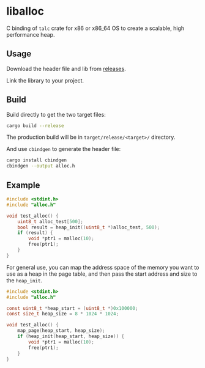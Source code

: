 # liballoc

C binding of `talc` crate for x86 or x86_64 OS to create a scalable, high performance heap.

## Usage

Download the header file and lib from [releases](https://github.com/plos-clan/liballoc/releases/tag/release).

Link the library to your project.

## Build

Build directly to get the two target files:

```bash
cargo build --release
```

The production build will be in `target/release/<target>/` directory.

And use `cbindgen` to generate the header file:

```bash
cargo install cbindgen
cbindgen --output alloc.h
```

## Example

```c
#include <stdint.h>
#include "alloc.h"

void test_alloc() {
    uint8_t alloc_test[500];
    bool result = heap_init((uint8_t *)alloc_test, 500);
    if (result) {
        void *ptr1 = malloc(10);
        free(ptr1);
    }
}
```

For general use, you can map the address space of the memory you want to use as a heap in the page table, and then pass the start address and size to the `heap_init`.

```c
#include <stdint.h>
#include "alloc.h"

const uint8_t *heap_start = (uint8_t *)0x100000;
const size_t heap_size = 8 * 1024 * 1024;

void test_alloc() {
    map_page(heap_start, heap_size);
    if (heap_init(heap_start, heap_size)) {
        void *ptr1 = malloc(10);
        free(ptr1);
    }
}
```
